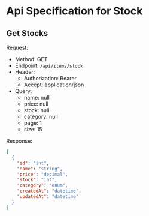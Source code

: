 # Api Specification for Stock

## Get Stocks

Request:
- Method: GET
- Endpoint: `/api/items/stock`
- Header:
  - Authorization: Bearer <token>
  - Accept: application/json
- Query:
  - name: null
  - price: null
  - stock: null
  - category: null
  - page: 1
  - size: 15

Response:

```json
[
  {
    "id": "int",
    "name": "string",
    "price": "decimal",
    "stock": "int",
    "category": "enum",
    "createdAt": "datetime",
    "updatedAt": "datetime"
  }
]
```